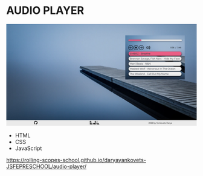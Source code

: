 # **AUDIO PLAYER**

![screen](/assets/img/screen.jpg)

* HTML
* CSS
* JavaScript


https://rolling-scopes-school.github.io/daryayankovets-JSFEPRESCHOOL/audio-player/